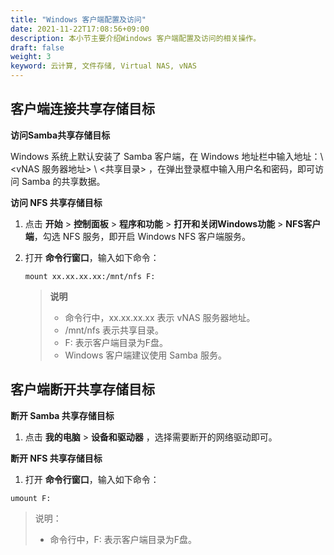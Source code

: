 ```yaml
---
title: "Windows 客户端配置及访问"
date: 2021-11-22T17:08:56+09:00
description: 本小节主要介绍Windows 客户端配置及访问的相关操作。
draft: false
weight: 3
keyword: 云计算, 文件存储, Virtual NAS, vNAS
---
```


## 客户端连接共享存储目标

**访问Samba共享存储目标**

Windows 系统上默认安装了 Samba 客户端，在 Windows 地址栏中输入地址：\ <vNAS 服务器地址> \ <共享目录> ，在弹出登录框中输入用户名和密码，即可访问 Samba 的共享数据。

**访问 NFS 共享存储目标**

1. 点击 **开始** > **控制面板** > **程序和功能** > **打开和关闭Windows功能** > **NFS客户端**，勾选 NFS 服务，即开启 Windows NFS 客户端服务。

2. 打开 **命令行窗口**，输入如下命令：

   ```
   mount xx.xx.xx.xx:/mnt/nfs F:
   ```

   > **说明**
   >
   > + 命令行中，xx.xx.xx.xx 表示 vNAS 服务器地址。
   > + /mnt/nfs 表示共享目录。
   > + F: 表示客户端目录为F盘。
   > + Windows 客户端建议使用 Samba 服务。

## 客户端断开共享存储目标

**断开 Samba 共享存储目标**

1. 点击 **我的电脑** > **设备和驱动器** ，选择需要断开的网络驱动即可。

**断开 NFS 共享存储目标**

1. 打开 **命令行窗口**，输入如下命令：

```
umount F:
```

> 说明：
>
> + 命令行中，F: 表示客户端目录为F盘。